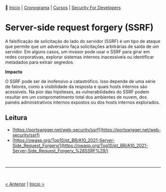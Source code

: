 👾 [Inicio](https://rayanepimentel.github.io/InfoSec-iniciante/) | [Cronograma](https://rayanepimentel.github.io/InfoSec-iniciante/cronograma/) | [Cursos](https://rayanepimentel.github.io/InfoSec-iniciante/cursos/) | [Security For Developers](https://rayanepimentel.github.io/InfoSec-iniciante/cursos/Security-for-developers/)

# Server-side request forgery (SSRF)

A falsificação de solicitação do lado do servidor (SSRF) é um tipo de ataque que permite que um adversário faça solicitações arbitrárias de saída de um servidor. Em alguns casos, um invasor pode usar o SSRF para girar em redes corporativas, explorar sistemas internos inacessíveis ou identificar metadados para extrair segredos.

**Impacto**

O SSRF pode ser de inofensivo a catastrófico. Isso depende de uma série de fatores, como a visibilidade da resposta e quais hosts internos são acessíveis. Na pior das hipóteses, as vulnerabilidades do SSRF podem resultar em um comprometimento total dos ambientes de nuvem, dos painéis administrativos internos expostos ou dos hosts internos explorados.


## Leitura

- [https://portswigger.net/web-security/ssrf](https://portswigger.net/web-security/ssrf)
- [https://owasp.org/Top10/pt_BR/A10_2021-Server-Side_Request_Forgery/](https://owasp.org/Top10/pt_BR/A10_2021-Server-Side_Request_Forgery_%28SSRF%29/)

<br>
<hr>
<br>

[< Anterior](15-logging-vuln.md) | [Inicio >](README.md)
